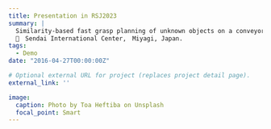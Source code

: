 ```yaml
---
title: Presentation in RSJ2023
summary: |
  Similarity-based fast grasp planning of unknown objects on a conveyor belt. \
  📍　Sendai International Center,　Miyagi, Japan.
tags:
  - Demo
date: "2016-04-27T00:00:00Z"

# Optional external URL for project (replaces project detail page).
external_link: ''

image:
  caption: Photo by Toa Heftiba on Unsplash
  focal_point: Smart
---
```

